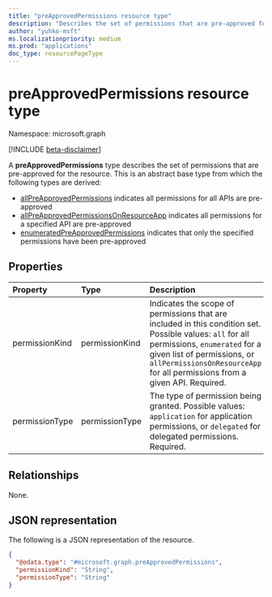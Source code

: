 ```yaml
---
title: "preApprovedPermissions resource type"
description: "Describes the set of permissions that are pre-approved for a resource."
author: "yuhko-msft"
ms.localizationpriority: medium
ms.prod: "applications"
doc_type: resourcePageType
---
```


# preApprovedPermissions resource type

Namespace: microsoft.graph

[!INCLUDE [beta-disclaimer](../../includes/beta-disclaimer.md)]

A **preApprovedPermissions** type describes the set of permissions that are pre-approved for the resource. This is an abstract base type from which the following types are derived: 

* [allPreApprovedPermissions](allPreApprovedPermissions.md) indicates all permissions for all APIs are pre-approved
* [allPreApprovedPermissionsOnResourceApp](allPreApprovedPermissionsOnResourceApp.md) indicates all permissions for a specified API are pre-approved
* [enumeratedPreApprovedPermissions](enumeratedPreApprovedPermissions.md) indicates that only the specified permissions have been pre-approved

## Properties
|Property|Type|Description|
|:---|:---|:---|
|permissionKind|permissionKind| Indicates the scope of permissions that are included in this condition set. Possible values: `all` for all permissions, `enumerated` for a given list of permissions, or `allPermissionsOnResourceApp` for all permissions from a given API. Required.|
|permissionType|permissionType|The type of permission being granted. Possible values: `application` for application permissions, or `delegated` for delegated permissions. Required.|

## Relationships
None.

## JSON representation
The following is a JSON representation of the resource.
<!-- {
  "blockType": "resource",
  "@odata.type": "microsoft.graph.preApprovedPermissions"
}
-->
``` json
{
  "@odata.type": "#microsoft.graph.preApprovedPermissions",
  "permissionKind": "String",
  "permissionType": "String"
}
```

